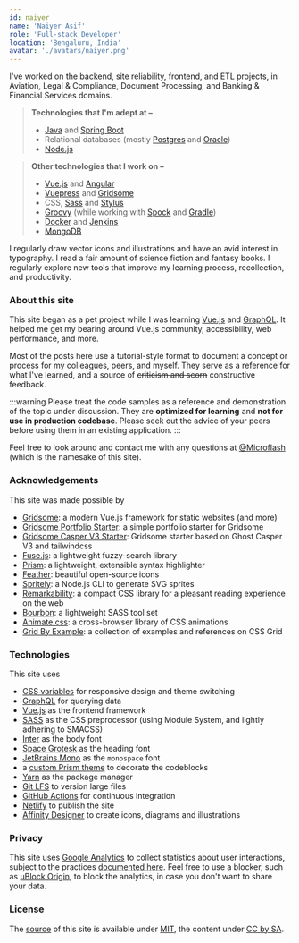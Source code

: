 ```yaml
---
id: naiyer
name: 'Naiyer Asif'
role: 'Full-stack Developer'
location: 'Bengaluru, India'
avatar: './avatars/naiyer.png'
---
```


I've worked on the backend, site reliability, frontend, and ETL projects, in Aviation, Legal &amp; Compliance, Document Processing, and Banking &amp; Financial Services domains.

> **Technologies that I'm adept at &ndash;**
> - [Java](https://openjdk.java.net/) and [Spring Boot](https://spring.io/projects/spring-boot)
> - Relational databases (mostly [Postgres](https://www.postgresql.org/) and [Oracle](https://www.oracle.com/database/))
> - [Node.js](https://nodejs.org/en/)

<!-- a comment to separate the blockquote -->
> **Other technologies that I work on &ndash;**
> - [Vue.js](https://vuejs.org/) and [Angular](https://angular.io/)
> - [Vuepress](https://vuepress.vuejs.org/) and [Gridsome](https://gridsome.org/)
> - CSS, [Sass](https://sass-lang.com/) and [Stylus](https://stylus-lang.com/)
> - [Groovy](https://groovy-lang.org/) (while working with [Spock](https://github.com/spockframework/spock) and [Gradle](https://gradle.org/))
> - [Docker](https://www.docker.com/) and [Jenkins](https://www.jenkins.io/)
> - [MongoDB](https://www.mongodb.com/)

I regularly draw vector icons and illustrations and have an avid interest in typography. I read a fair amount of science fiction and fantasy books. I regularly explore new tools that improve my learning process, recollection, and productivity.

### About this site

This site began as a pet project while I was learning [Vue.js](https://vuejs.org/) and [GraphQL](https://graphql.org/). It helped me get my bearing around Vue.js community, accessibility, web performance, and more.

Most of the posts here use a tutorial-style format to document a concept or process for my colleagues, peers, and myself. They serve as a reference for what I've learned, and a source of ~~criticism and scorn~~ constructive feedback.

:::warning
Please treat the code samples as a reference and demonstration of the topic under discussion. They are **optimized for learning** and **not for use in production codebase**. Please seek out the advice of your peers before using them in an existing application.
:::

Feel free to look around and contact me with any questions at [@Microflash](https://www.twitter.com/Microflash) (which is the namesake of this site).

### Acknowledgements

This site was made possible by

- [Gridsome](https://gridsome.org/): a modern Vue.js framework for static websites (and more)
- [Gridsome Portfolio Starter](https://github.com/drehimself/gridsome-portfolio-starter): a simple portfolio starter for Gridsome
- [Gridsome Casper V3 Starter](https://github.com/noxify/gridsome-starter-casper-v3): Gridsome starter based on Ghost Casper V3 and tailwindcss
- [Fuse.js](https://fusejs.io/): a lightweight fuzzy-search library
- [Prism](https://prismjs.com/): a lightweight, extensible syntax highlighter
- [Feather](https://feathericons.com/): beautiful open-source icons
- [Spritely](https://github.com/Microflash/spritely): a Node.js CLI to generate SVG sprites
- [Remarkability](https://remarkability.netlify.app): a compact CSS library for a pleasant reading experience on the web
- [Bourbon](https://www.bourbon.io/): a lightweight SASS tool set
- [Animate.css](https://github.com/daneden/animate.css): a cross-browser library of CSS animations
- [Grid By Example](https://gridbyexample.com/): a collection of examples and references on CSS Grid

### Technologies

This site uses

- [CSS variables](https://css-tricks.com/guides/css-custom-properties/) for responsive design and theme switching
- [GraphQL](https://graphql.org/) for querying data
- [Vue.js](https://vuejs.org/) as the frontend framework
- [SASS](https://sass-lang.com/) as the CSS preprocessor (using Module System, and lightly adhering to SMACSS)
- [Inter](https://rsms.me/inter/) as the body font
- [Space Grotesk](https://github.com/floriankarsten/space-grotesk) as the heading font
- [JetBrains Mono](https://github.com/JetBrains/JetBrainsMono) as the `monospace` font
- a [custom Prism theme](https://github.com/Microflash/site/blob/main/src/assets/styles/derived/_syntax.scss) to decorate the codeblocks
- [Yarn](https://github.com/yarnpkg/yarn) as the package manager
- [Git LFS](https://github.com/git-lfs/git-lfs) to version large files
- [GitHub Actions](https://github.com/features/actions) for continuous integration
- [Netlify](https://netlify.com/) to publish the site
- [Affinity Designer](https://affinity.serif.com/en-gb/designer/) to create icons, diagrams and illustrations

### Privacy

This site uses [Google Analytics](https://marketingplatform.google.com/about/analytics/) to collect statistics about user interactions, subject to the practices [documented here](https://support.google.com/analytics/answer/6004245). Feel free to use a blocker, such as [uBlock Origin](https://github.com/gorhill/uBlock), to block the analytics, in case you don't want to share your data.

### License

The [source](https://github.com/Microflash/site) of this site is available under [MIT](https://github.com/Microflash/site/blob/main/LICENSE.md), the content under [CC by SA](https://creativecommons.org/licenses/by-sa/4.0/).
